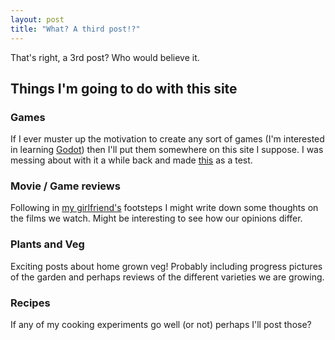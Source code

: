 ```yaml
---
layout: post
title: "What? A third post!?"
---
```


That's right, a 3rd post? Who would believe it.

## Things I'm going to do with this site

### Games
If I ever muster up the motivation to create any sort of games (I'm interested in learning [Godot](http://godotengine.org)) then I'll put them somewhere on this site I suppose. I was messing about with it a while back and made [this](/assets/games/angel_game) as a test.

### Movie / Game reviews
Following in [my girlfriend's](https://rena.talkhaus.com/reviews/) footsteps I might write down some thoughts on the films we watch. Might be interesting to see how our opinions differ.

### Plants and Veg
Exciting posts about home grown veg! Probably including progress pictures of the garden and perhaps reviews of the different varieties we are growing.

### Recipes
If any of my cooking experiments go well (or not) perhaps I'll post those?
